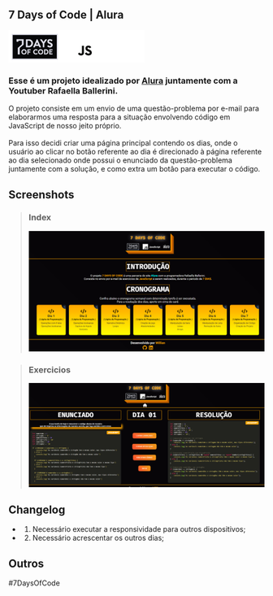 ## 7 Days of Code | Alura
![Logo 7DAYS OF CODE.](/assets/logo.png)

### Esse é um projeto idealizado por [Alura](https://alura.com.br) juntamente com a Youtuber Rafaella Ballerini.

O projeto consiste em um envio de uma questão-problema por e-mail para elaborarmos uma resposta para a situação envolvendo código em JavaScript de nosso jeito próprio.
<br><br>
Para isso decidi criar uma página principal contendo os dias, onde o usuário ao clicar no botão referente ao dia é direcionado à página referente ao dia selecionado onde possui o enunciado da questão-problema juntamente com a solução, e como extra um botão para executar o código.

## Screenshots
> ### Index
> ![Index](/screenshots/index.png)

> ### Exercicios
> ![Dia](/screenshots/dia.png)

## Changelog
- 1. Necessário executar a responsividade para outros dispositivos;
- 2. Necessário acrescentar os outros dias;

## Outros
#7DaysOfCode
